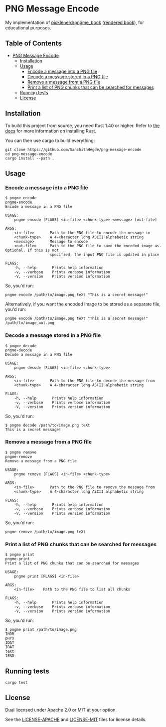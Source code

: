 # PNG Message Encode

My implementation of
[picklenerd/pngme_book](https://github.com/picklenerd/pngme_book)
([rendered book](https://picklenerd.github.io/pngme_book/introduction.html)),
for educational purposes.

## Table of Contents <!-- omit in toc -->

- [PNG Message Encode](#png-message-encode)
  - [Installation](#installation)
  - [Usage](#usage)
    - [Encode a message into a PNG file](#encode-a-message-into-a-png-file)
    - [Decode a message stored in a PNG file](#decode-a-message-stored-in-a-png-file)
    - [Remove a message from a PNG file](#remove-a-message-from-a-png-file)
    - [Print a list of PNG chunks that can be searched for messages](#print-a-list-of-png-chunks-that-can-be-searched-for-messages)
  - [Running tests](#running-tests)
  - [License](#license)

## Installation

To build this project from source, you need Rust 1.40 or higher. Refer to
[the docs](https://www.rust-lang.org/tools/install) for more information on
installing Rust.

You can then use cargo to build everything:

```shell
git clone https://github.com/SanchithHegde/png-message-encode
cd png-message-encode
cargo install --path .
```

## Usage

### Encode a message into a PNG file

```text
$ pngme encode
pngme-encode
Encode a message in a PNG file

USAGE:
    pngme encode [FLAGS] <in-file> <chunk-type> <message> [out-file]

ARGS:
    <in-file>       Path to the PNG file to encode the message in
    <chunk-type>    A 4-character long ASCII alphabetic string
    <message>       Message to encode
    <out-file>      Path to the PNG file to save the encoded image as. Optional. If this is not
                    specified, the input PNG file is updated in place

FLAGS:
    -h, --help       Prints help information
    -v, --verbose    Prints verbose information
    -V, --version    Prints version information
```

So, you'd run:

```text
pngme encode /path/to/image.png teXt "This is a secret message!"
```

Alternatively, if you want the encoded image to be stored as a separate file,
you'd run:

```text
pngme encode /path/to/image.png teXt "This is a secret message!" /path/to/image_out.png
```

### Decode a message stored in a PNG file

```text
$ pngme decode
pngme-decode
Decode a message in a PNG file

USAGE:
    pngme decode [FLAGS] <in-file> <chunk-type>

ARGS:
    <in-file>       Path to the PNG file to decode the message from
    <chunk-type>    A 4-character long ASCII alphabetic string

FLAGS:
    -h, --help       Prints help information
    -v, --verbose    Prints verbose information
    -V, --version    Prints version information
```

So, you'd run:

```text
$ pngme decode /path/to/image.png teXt
This is a secret message!
```

### Remove a message from a PNG file

```text
$ pngme remove
pngme-remove
Remove a message from a PNG file

USAGE:
    pngme remove [FLAGS] <in-file> <chunk-type>

ARGS:
    <in-file>       Path to the PNG file to remove the message from
    <chunk-type>    A 4-character long ASCII alphabetic string

FLAGS:
    -h, --help       Prints help information
    -v, --verbose    Prints verbose information
    -V, --version    Prints version information
```

So, you'd run:

```text
pngme remove /path/to/image.png teXt
```

### Print a list of PNG chunks that can be searched for messages

```text
$ pngme print
pngme-print
Print a list of PNG chunks that can be searched for messages

USAGE:
    pngme print [FLAGS] <in-file>

ARGS:
    <in-file>    Path to the PNG file to list all chunks

FLAGS:
    -h, --help       Prints help information
    -v, --verbose    Prints verbose information
    -V, --version    Prints version information
```

So, you'd run:

```text
$ pngme print /path/to/image.png
IHDR
pHYs
IDAT
IDAT
teXt
IEND
```

## Running tests

```shell
cargo test
```

## License

Dual licensed under Apache 2.0 or MIT at your option.

See the [LICENSE-APACHE](LICENSE-APACHE) and
[LICENSE-MIT](LICENSE-MIT) files for license details.

